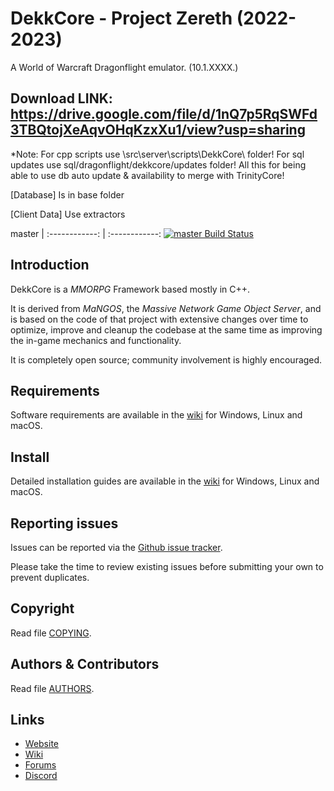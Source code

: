 # DekkCore - Project Zereth (2022-2023)
A World of Warcraft Dragonflight emulator. (10.1.XXXX.)

Download LINK:
https://drive.google.com/file/d/1nQ7p5RqSWFd3TBQtojXeAqvOHqKzxXu1/view?usp=sharing
--------------

*Note:
For cpp scripts use \src\server\scripts\DekkCore\ folder!
For sql updates use sql/dragonflight/dekkcore/updates folder!
All this for being able to use db auto update & availability to merge with TrinityCore!

[Database]
Is in base folder

[Client Data]
Use extractors

master | 
:------------: | :------------:
[![master Build Status](https://travis-ci.org/TrinityCore/TrinityCore.svg?branch=master)](https://travis-ci.org/TrinityCore/TrinityCore) 

## Introduction

DekkCore is a *MMORPG* Framework based mostly in C++.

It is derived from *MaNGOS*, the *Massive Network Game Object Server*, and is
based on the code of that project with extensive changes over time to optimize,
improve and cleanup the codebase at the same time as improving the in-game
mechanics and functionality.

It is completely open source; community involvement is highly encouraged.


## Requirements


Software requirements are available in the [wiki](https://trinitycore.info/en/install/requirements) for
Windows, Linux and macOS.


## Install

Detailed installation guides are available in the [wiki](https://trinitycore.info/en/home) for
Windows, Linux and macOS.


## Reporting issues

Issues can be reported via the [Github issue tracker](https://github.com/Thordekk/Dekk-Core-Donator-Bugtracker/issues).

Please take the time to review existing issues before submitting your own to
prevent duplicates.

## Copyright
Read file [COPYING](COPYING).


## Authors &amp; Contributors

Read file [AUTHORS](AUTHORS).


## Links

* [Website](http://dekkcoreteam.com/)
* [Wiki](https://www.trinitycore.info)
* [Forums](https://forums.dekkcoreteam.com/)
* [Discord]()

